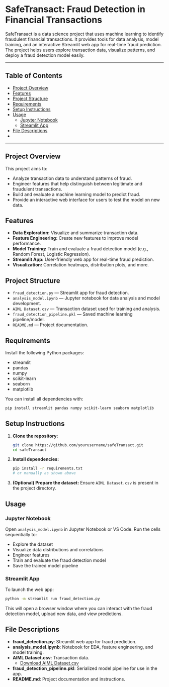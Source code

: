 

# SafeTransact: Fraud Detection in Financial Transactions

SafeTransact is a data science project that uses machine learning to identify fraudulent financial transactions. It provides tools for data analysis, model training, and an interactive Streamlit web app for real-time fraud prediction. The project helps users explore transaction data, visualize patterns, and deploy a fraud detection model easily.

---

## Table of Contents
- [Project Overview](#project-overview)
- [Features](#features)
- [Project Structure](#project-structure)
- [Requirements](#requirements)
- [Setup Instructions](#setup-instructions)
- [Usage](#usage)
  - [Jupyter Notebook](#jupyter-notebook)
  - [Streamlit App](#streamlit-app)
- [File Descriptions](#file-descriptions)
-

---

## Project Overview
This project aims to:
- Analyze transaction data to understand patterns of fraud.
- Engineer features that help distinguish between legitimate and fraudulent transactions.
- Build and evaluate a machine learning model to predict fraud.
- Provide an interactive web interface for users to test the model on new data.

## Features
- **Data Exploration:** Visualize and summarize transaction data.
- **Feature Engineering:** Create new features to improve model performance.
- **Model Training:** Train and evaluate a fraud detection model (e.g., Random Forest, Logistic Regression).
- **Streamlit App:** User-friendly web app for real-time fraud prediction.
- **Visualization:** Correlation heatmaps, distribution plots, and more.

## Project Structure
- `fraud_detection.py` — Streamlit app for fraud detection.
- `analysis_model.ipynb` — Jupyter notebook for data analysis and model development.
- `AIML Dataset.csv` — Transaction dataset used for training and analysis.
- `fraud_detection_pipeline.pkl` — Saved machine learning pipeline/model.
- `README.md` — Project documentation.

## Requirements
Install the following Python packages:
- streamlit
- pandas
- numpy
- scikit-learn
- seaborn
- matplotlib

You can install all dependencies with:
```bash
pip install streamlit pandas numpy scikit-learn seaborn matplotlib
```

## Setup Instructions
1. **Clone the repository:**
   ```bash
   git clone https://github.com/yourusername/safeTransact.git
   cd safeTransact
   ```
2. **Install dependencies:**
   ```bash
   pip install -r requirements.txt
   # or manually as shown above
   ```
3. **(Optional) Prepare the dataset:**
   Ensure `AIML Dataset.csv` is present in the project directory.

## Usage

### Jupyter Notebook
Open `analysis_model.ipynb` in Jupyter Notebook or VS Code. Run the cells sequentially to:
- Explore the dataset
- Visualize data distributions and correlations
- Engineer features
- Train and evaluate the fraud detection model
- Save the trained model pipeline

### Streamlit App
To launch the web app:
```bash
python -m streamlit run fraud_detection.py
```
This will open a browser window where you can interact with the fraud detection model, upload new data, and view predictions.


## File Descriptions
- **fraud_detection.py**: Streamlit web app for fraud prediction.
- **analysis_model.ipynb**: Notebook for EDA, feature engineering, and model training.
- **AIML Dataset.csv**: Transaction data. 
   - [Download AIML Dataset.csv](<https://www.kaggle.com/datasets/amanalisiddiqui/fraud-detection-dataset?resource=download>)
- **fraud_detection_pipeline.pkl**: Serialized model pipeline for use in the app.
- **README.md**: Project documentation and instructions.



